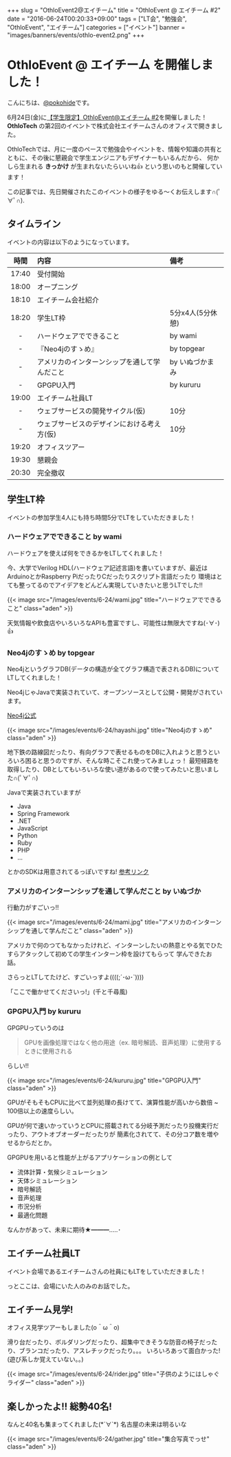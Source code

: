 +++
slug = "OthloEvent2@エイチーム"
title = "OthloEvent @ エイチーム #2"
date = "2016-06-24T00:20:33+09:00"
tags = ["LT会", "勉強会", "OthloEvent", "エイチーム"]
categories = ["イベント"]
banner = "images/banners/events/othlo-event2.png"
+++

# OthloEvent @ エイチーム を開催しました！

こんにちは、[@pokohide](https://twitter.com/hyde141421356)です。

6月24日(金)に[【学生限定】OthloEvent@エイチーム #2](http://othlotech.connpass.com/event/32485/)を開催しました！
**OthloTech** の第2回のイベントで株式会社エイチームさんのオフィスで開きました。


OthloTechでは、月に一度のペースで勉強会やイベントを、情報や知識の共有とともに、その後に懇親会で学生エンジニアもデザイナーもいるんだから、
何かしら生まれる **きっかけ** が生まれないたらいいね👍 という思いのもと開催しています！


この記事では、先日開催されたこのイベントの様子をゆる〜くお伝えします∩(ﾟ∀ﾟ∩).

## タイムライン

イベントの内容は以下のようになっています。

|時間|内容|備考|
|:-----:|:-----|:-----|
|17:40|受付開始||
|18:00|オープニング||
|18:10|エイチーム会社紹介||
|18:20|学生LT枠|5分x4人(5分休憩)||
|-|ハードウェアでできること|by wami|
|-|『Neo4jのすゝめ』|by topgear|
|-|アメリカのインターンシップを通して学んだこと|by いぬづかまみ|
|-|GPGPU入門|by kururu|
|19:00|エイチーム社員LT||
|-|ウェブサービスの開発サイクル(仮)|10分|
|-|ウェブサービスのデザインにおける考え方(仮)|10分|
|19:20|オフィスツアー||
|19:30|懇親会||
|20:30|完全撤収||

## 学生LT枠
イベントの参加学生4人にも持ち時間5分でLTをしていただきました！

### ハードウェアでできること by wami

ハードウェアを使えば何をできるかをLTしてくれました！

今、大学でVerilog HDL(ハードウェア記述言語)を書いていますが、最近はArduinoとかRaspberry PiだったりCだったりスクリプト言語だったり
環境はとても整ってるのでアイデアをどんどん実現していきたいと思うLTでした!!

{{< image src="/images/events/6-24/wami.jpg" title="ハードウェアでできること" class="aden" >}}

天気情報や飲食店やいろいろなAPIも豊富ですし、可能性は無限大ですね(･∀･)👍

### Neo4jのすゝめ by topgear

Neo4jというグラフDB(データの構造が全てグラフ構造で表されるDB)についてLTしてくれました！

Neo4jじゃJavaで実装されていて、オープンソースとして公開・開発がされています。

[Neo4j公式](https://neo4j.com/)

{{< image src="/images/events/6-24/hayashi.jpg" title="Neo4jのすゝめ" class="aden" >}}

地下鉄の路線図だったり、有向グラフで表せるものをDBに入れようと思うといろいろ困ると思うのですが、そんな時こそこれ使ってみましょっ！
最短経路を取得したり、DBとしてもいろいろな使い道があるので使ってみたいと思いました∩(ﾟ∀ﾟ∩)

Javaで実装されていますが

- Java
- Spring Framework
- .NET
- JavaScript
- Python
- Ruby
- PHP
- ...

とかのSDKは用意されてるっぽいですね! [参考リンク](https://neo4j.com/developer/language-guides/)

### アメリカのインターンシップを通して学んだこと by いぬづか

行動力がすごいっ!!

{{< image src="/images/events/6-24/mami.jpg" title="アメリカのインターンシップを通して学んだこと" class="aden" >}}

アメリカで何のつてもなかったけれど、インターンしたいの熱意とやる気でひたすらアタックして初めての学生インターン枠を設けてもらって
学んできたお話。

さらっとLTしてたけど、すごいっすよ((((;´･ω･`))))

「ここで働かせてくださいっ!」(千と千尋風)

### GPGPU入門 by kururu

GPGPUっていうのは

> GPUを画像処理ではなく他の用途（ex. 暗号解読、音声処理）に使用するときに使用される

らしい!!

{{< image src="/images/events/6-24/kururu.jpg" title="GPGPU入門" class="aden" >}}

GPUがそもそもCPUに比べて並列処理の長けてて、演算性能が高いから数倍 ~ 100倍以上の速度らしい。

GPUが何で速いかっていうとCPUに搭載されてる分岐予測だったり投機実行だったり、アウトオブオーダーだったりが
簡素化されてて、その分コア数を増やせるからだとか。

GPGPUを用いると性能が上がるアプリケーションの例として

- 流体計算・気候シミュレーション
- 天体シミュレーション
- 暗号解読
- 音声処理
- 市況分析
- 最適化問題

なんかがあって、未来に期待★━━━…‥･

## エイチーム社員LT
イベント会場であるエイチームさんの社員にもLTをしていただきました！

っとここは、会場にいた人のみのお話でした。

## エイチーム見学!

オフィス見学ツアーもしました(o＾ω＾o)

滑り台だったり、ボルダリングだったり、超集中できそうな防音の椅子だったり、ブランコだったり、アスレチックだったり。。。
いろいろあって面白かった!(遊び系しか覚えていない。。)

{{< image src="/images/events/6-24/rider.jpg" title="子供のようにはしゃぐライダー" class="aden" >}}

## 楽しかったよ!! 総勢40名!

なんと40名も集まってくれました(\*´∀`\*)
名古屋の未来は明るいな

{{< image src="/images/events/6-24/gather.jpg" title="集合写真でっせ" class="aden" >}}

